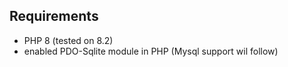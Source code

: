 ## Requirements ##

* PHP 8 (tested on 8.2)
* enabled PDO-Sqlite module in PHP (Mysql support wil follow)
